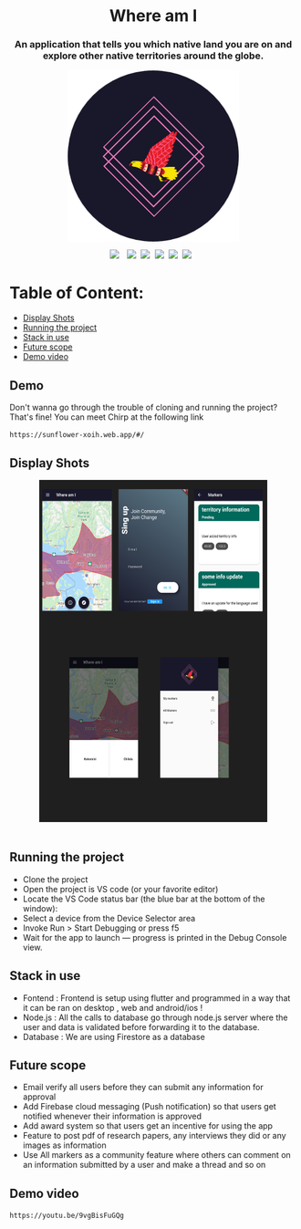 <div align="center"><h1>Where am I</h1></div>
<div align="center"><h3>An application that tells you which native land you are on and explore other native territories around the globe.</h3></div>
<div align="center"><img src ="logo.png" width=300 height=300 style="vertical-align:middle"></div>



<pre><div align="center"><img style="margin-right: 5px;" src="https://img.shields.io/badge/Flutter-2.0-blue"/> <img src="https://img.shields.io/badge/%20%20Uptime-99%25-orange"/> <img src="https://img.shields.io/badge/%20%20build-passing-green"/> <img src="https://img.shields.io/badge/%20%20contributers-1-informational"/> <img src="https://img.shields.io/badge/maintainability-A-yellow"/> <img src="https://img.shields.io/badge/Node.js-%20%20-success"/> </div></pre> 



# Table of Content:

- [Display Shots](#display-shots)
- [Running the project](#running-the-project)
- [Stack in use](#stack-in-use)
- [Future scope](#future-scope)
- [Demo video](#demo-video)


## Demo
Don't wanna go through the trouble of cloning and running the project? That's fine! You can meet Chirp at the following link 
```
https://sunflower-xoih.web.app/#/
```

## Display Shots


<div align="center"><img src ="screenshots.png" width="400" height="600"></div><br/>
 


## Running the project
- Clone the project
- Open the project is VS code (or your favorite editor)
- Locate the VS Code status bar (the blue bar at the bottom of the window):
- Select a device from the Device Selector area
- Invoke Run > Start Debugging or press f5
- Wait for the app to launch — progress is printed in the Debug Console view.




## Stack in use
- Fontend : Frontend is setup using flutter and programmed in a way that it can be ran on desktop , web and android/ios !
- Node.js : All the calls to database go through node.js server where the user and data is validated before forwarding it to the database.
- Database : We are using Firestore as a database



## Future scope
- Email verify all users before they can submit any information for approval 
- Add Firebase cloud messaging (Push notification) so that users get notified whenever their information is approved
- Add award system so that users get an incentive for using the app 
- Feature to post pdf of research papers, any interviews they did or any images as information
- Use All markers as a community feature where others can comment on an information submitted by a user and make a thread and so on


## Demo video
```
https://youtu.be/9vgBisFuGQg
```
